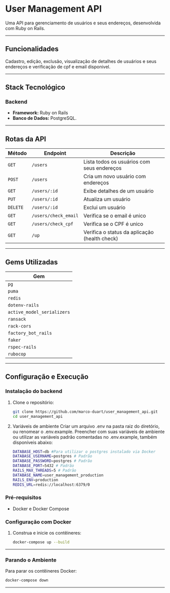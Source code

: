 # User Management API

Uma API para gerenciamento de usuários e seus endereços, desenvolvida com Ruby on Rails.

---

## Funcionalidades

Cadastro, edição, exclusão, visualização de detalhes de usuários e seus endereços e verificação de cpf e email disponivel.

---

## Stack Tecnológico

### Backend

- **Framework:** Ruby on Rails
- **Banco de Dados:** PostgreSQL.

---

## Rotas da API

| Método    | Endpoint                 | Descrição                                       |
|-----------|--------------------------|-------------------------------------------------|
| `GET`     | `/users`                 | Lista todos os usuários com seus endereços      |
| `POST`    | `/users`                 | Cria um novo usuário com endereços              |
| `GET`     | `/users/:id`             | Exibe detalhes de um usuário                    |
| `PUT`     | `/users/:id`             | Atualiza um usuário                             |
| `DELETE`  | `/users/:id`             | Exclui um usuário                               |
| `GET`     | `/users/check_email`     | Verifica se o email é unico                     |
| `GET`     | `/users/check_cpf`       | Verifica se o CPF é unico                       |
| `GET`     | `/up`                    | Verifica o status da aplicação (health check)   |

---

## Gems Utilizadas

| Gem                        |
|----------------------------|
| `pg`                       |
| `puma`                     |
| `redis`                    |
| `dotenv-rails`             |
| `active_model_serializers` |
| `ransack`                  |
| `rack-cors`                |
| `factory_bot_rails`        |
| `faker`                    |
| `rspec-rails`              |
| `rubocop`                  |

---

## Configuração e Execução

### Instalação do backend

1. Clone o repositório:
   ```bash
   git clone https://github.com/marco-duart/user_management_api.git
   cd user_management_api
   ```
2. Variáveis de ambiente
   Criar um arquivo .env na pasta raiz do diretório, ou renomear o .env.example.
   Preencher com suas variáveis de ambiente ou utilizar as variáveis padrão comentadas no .env.example, também disponíveis abaixo:

   ```bash
   DATABASE_HOST=db #Para utilizar o postgres instalado via Docker
   DATABASE_USERNAME=postgres # Padrão
   DATABASE_PASSWORD=postgres # Padrão
   DATABASE_PORT=5432 # Padrão
   RAILS_MAX_THREADS=5 # Padrão
   DATABASE_NAME=user_management_production
   RAILS_ENV=production
   REDIS_URL=redis://localhost:6379/0
   ```


### Pré-requisitos

- Docker e Docker Compose

### Configuração com Docker

1. Construa e inicie os contêineres:
   ```bash
   docker-compose up --build
   ```

---

### Parando o Ambiente

Para parar os contêineres Docker:
```bash
docker-compose down
```

---

